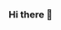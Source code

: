 ### Hi there 👋

<!--
**Linboki/Linboki** is a ✨ _special_ ✨ repository because its `README.md` (this file) appears on your GitHub profile.

Here are some ideas to get you started:

# My chinese name is 林伯瑾
# Birthday: 2001/07/22
#
